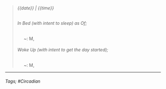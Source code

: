 >###### {{date}} | {{time}}
>###### In Bed (with intent to sleep) as Of;
> $\quad$ ~: M, 
>###### Woke Up (with intent to get the day started);
> $\quad$ ~: M, 
> <br>

--- 

###### Tags; #Circadian